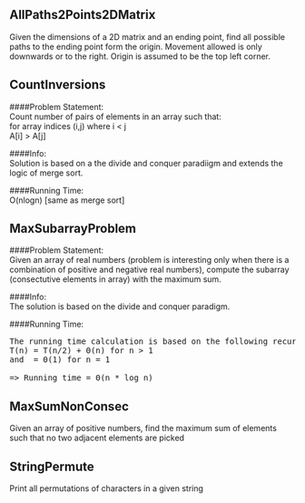AllPaths2Points2DMatrix
-----------------------
Given the dimensions of a 2D matrix and an ending point, find all possible paths to the ending point form the origin. Movement allowed is only downwards or to the right. Origin is assumed to be the top left corner.

CountInversions
---------------
####Problem Statement:   
Count number of pairs of elements in an array such that:   
for array indices (i,j) where i < j   
A[i] > A[j]   

####Info:   
Solution is based on a the divide and conquer paradiigm and extends the logic of merge sort.

####Running Time:   
O(nlogn) [same as merge sort]

MaxSubarrayProblem
------------------
####Problem Statement:    
Given an array of real numbers (problem is interesting only when there is a combination of positive and negative real numbers), compute the subarray (consectutive elements in array) with the maximum sum.

####Info:   
The solution is based on the divide and conquer paradigm.

####Running Time:   
<pre>
The running time calculation is based on the following recursion equation
T(n) = T(n/2) + Θ(n) for n > 1
and  = Θ(1) for n = 1

=> Running time = Θ(n * log n) 
</pre>

MaxSumNonConsec
---------------
Given an array of positive numbers, find the maximum sum of elements such that no two adjacent elements are picked

StringPermute
-------------
Print all permutations of characters in a given string